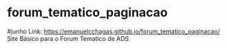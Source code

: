 # forum_tematico_paginacao
#junho
Link: https://emanuelcchagas.github.io/forum_tematico_paginacao/
Site Básico para o Forum Tematico de ADS
